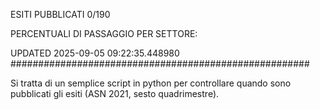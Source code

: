 ESITI PUBBLICATI 0/190 

PERCENTUALI DI PASSAGGIO PER SETTORE:

UPDATED 2025-09-05 09:22:35.448980
###################################################### 

Si tratta di un semplice script in python per controllare quando sono pubblicati gli esiti (ASN 2021, sesto quadrimestre).

